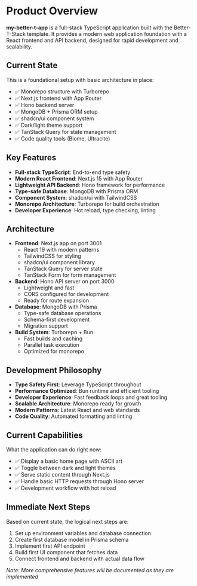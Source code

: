 # Product Overview

**my-better-t-app** is a full-stack TypeScript application built with the Better-T-Stack template. It provides a modern web application foundation with a React frontend and API backend, designed for rapid development and scalability.

## Current State
This is a foundational setup with basic architecture in place:
- ✅ Monorepo structure with Turborepo
- ✅ Next.js frontend with App Router
- ✅ Hono backend server
- ✅ MongoDB + Prisma ORM setup
- ✅ shadcn/ui component system
- ✅ Dark/light theme support
- ✅ TanStack Query for state management
- ✅ Code quality tools (Biome, Ultracite)

## Key Features
- **Full-stack TypeScript**: End-to-end type safety
- **Modern React Frontend**: Next.js 15 with App Router
- **Lightweight API Backend**: Hono framework for performance
- **Type-safe Database**: MongoDB with Prisma ORM
- **Component System**: shadcn/ui with TailwindCSS
- **Monorepo Architecture**: Turborepo for build orchestration
- **Developer Experience**: Hot reload, type checking, linting

## Architecture
- **Frontend**: Next.js app on port 3001
  - React 19 with modern patterns
  - TailwindCSS for styling
  - shadcn/ui component library
  - TanStack Query for server state
  - TanStack Form for form management
- **Backend**: Hono API server on port 3000
  - Lightweight and fast
  - CORS configured for development
  - Ready for route expansion
- **Database**: MongoDB with Prisma
  - Type-safe database operations
  - Schema-first development
  - Migration support
- **Build System**: Turborepo + Bun
  - Fast builds and caching
  - Parallel task execution
  - Optimized for monorepo

## Development Philosophy
- **Type Safety First**: Leverage TypeScript throughout
- **Performance Optimized**: Bun runtime and efficient tooling
- **Developer Experience**: Fast feedback loops and great tooling
- **Scalable Architecture**: Monorepo ready for growth
- **Modern Patterns**: Latest React and web standards
- **Code Quality**: Automated formatting and linting

## Current Capabilities
What the application can do right now:
- ✅ Display a basic home page with ASCII art
- ✅ Toggle between dark and light themes
- ✅ Serve static content through Next.js
- ✅ Handle basic HTTP requests through Hono server
- ✅ Development workflow with hot reload

## Immediate Next Steps
Based on current state, the logical next steps are:
1. Set up environment variables and database connection
2. Create first database model in Prisma schema
3. Implement first API endpoint
4. Build first UI component that fetches data
5. Connect frontend and backend with actual data flow

*Note: More comprehensive features will be documented as they are implemented*
